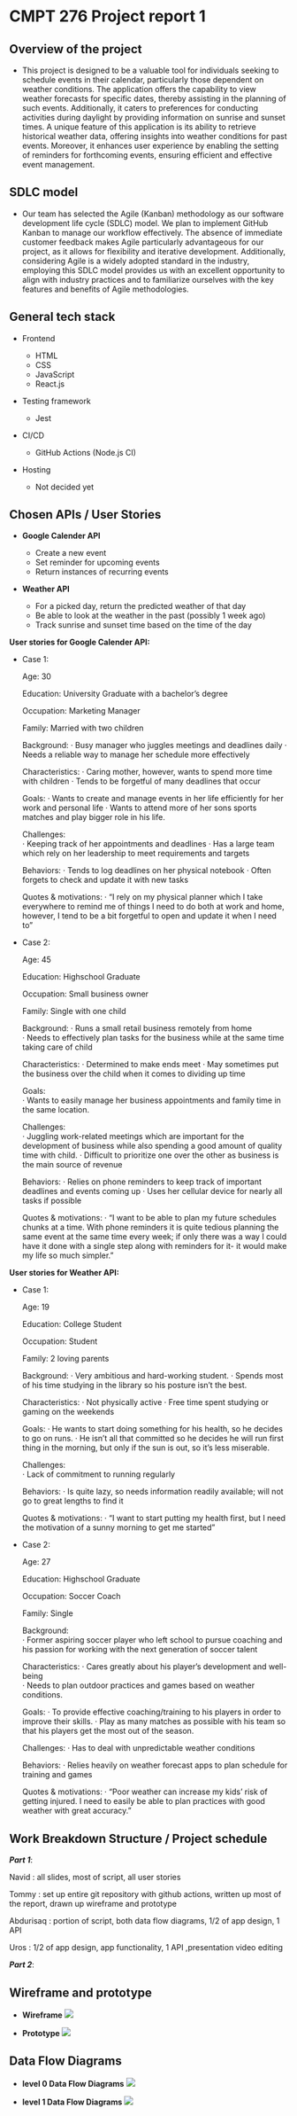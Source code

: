 # CMPT 276 Project report 1

## Overview of the project
- This project is designed to be a valuable tool for individuals seeking to schedule events in their calendar, particularly those dependent on weather conditions. The application offers the capability to view weather forecasts for specific dates, thereby assisting in the planning of such events. Additionally, it caters to preferences for conducting activities during daylight by providing information on sunrise and sunset times. A unique feature of this application is its ability to retrieve historical weather data, offering insights into weather conditions for past events. Moreover, it enhances user experience by enabling the setting of reminders for forthcoming events, ensuring efficient and effective event management.
## SDLC model
- Our team has selected the Agile (Kanban) methodology as our software development life cycle (SDLC) model. We plan to implement GitHub Kanban to manage our workflow effectively. The absence of immediate customer feedback makes Agile particularly advantageous for our project, as it allows for flexibility and iterative development. Additionally, considering Agile is a widely adopted standard in the industry, employing this SDLC model provides us with an excellent opportunity to align with industry practices and to familiarize ourselves with the key features and benefits of Agile methodologies.
## General tech stack
- Frontend
    - HTML
    - CSS
    - JavaScript
    - React.js

- Testing framework
    - Jest

- CI/CD
    - GitHub Actions (Node.js CI)

- Hosting
    - Not decided yet
## Chosen APIs / User Stories
- **Google Calender API**
    - Create a new event
    - Set reminder for upcoming events
    - Return instances of recurring events

- **Weather API**
    - For a picked day, return the predicted weather of that day
    - Be able to look at the weather in the past (possibly 1 week ago)
    - Track sunrise and sunset time based on the time of the day

**User stories for Google Calender API:**

- Case 1:

    Age: 30

    Education: University Graduate with a bachelor’s degree

    Occupation: Marketing Manager

    Family: Married with two children

    Background:
    ·       Busy manager who juggles meetings and deadlines daily
    ·       Needs a reliable way to manage her schedule more effectively

    Characteristics:
    ·       Caring mother, however, wants to spend more time with children
    ·       Tends to be forgetful of many deadlines that occur

    Goals: 
    ·       Wants to create and manage events in her life efficiently for her work and personal life
    ·       Wants to attend more of her sons sports matches and play bigger role in his life.

    Challenges:  
    ·       Keeping track of her appointments and deadlines
    ·       Has a large team which rely on her leadership to meet requirements and targets

    Behaviors:
    ·       Tends to log deadlines on her physical notebook
    ·       Often forgets to check and update it with new tasks

    Quotes & motivations:
    ·       “I rely on my physical planner which I take everywhere to remind me of things I need to do both at work and home, however, I tend to be a bit forgetful to open and update it when I need to”

- Case 2:

    Age: 45

    Education: Highschool Graduate

    Occupation: Small business owner

    Family: Single with one child

    Background:
    ·       Runs a small retail business remotely from home  
    ·       Needs to effectively plan tasks for the business while at the same time taking care of child

    Characteristics:
    ·       Determined to make ends meet
    ·       May sometimes put the business over the child when it comes to dividing up time

    Goals:    	
    ·       Wants to easily manage her business appointments and family time in the same location.

    Challenges:  
    ·       Juggling work-related meetings which are important for the development of business while also spending a good amount of quality time with child.
    ·       Difficult to prioritize one over the other as business is the main source of revenue

    Behaviors:
    ·   	Relies on phone reminders to keep track of important deadlines and events coming up
    ·   	Uses her cellular device for nearly all tasks if possible

    Quotes & motivations:
    ·       “I want to be able to plan my future schedules chunks at a time. With phone reminders it is quite tedious planning the same event at the same time every week; if only there was a way I could have it done with a single step along with reminders for it- it would make my life so much simpler.”

**User stories for Weather API:**

- Case 1:

    Age: 19

    Education: College Student 

    Occupation: Student

    Family: 2 loving parents

    Background:
    ·       Very ambitious and hard-working student.
    ·       Spends most of his time studying in the library so his posture isn’t the best. 

    Characteristics:
    ·       Not physically active
    ·       Free time spent studying or gaming on the weekends

    Goals: 
    ·       He wants to start doing something for his health, so he decides to go on runs.
    ·       He isn’t all that committed so he decides he will run first thing in the morning, but only if the
            sun is out, so it’s less miserable.

    Challenges:  
    ·       Lack of commitment to running regularly

    Behaviors:
    ·       Is quite lazy, so needs information readily available; will not go to great lengths to find it

    Quotes & motivations:
    ·       “I want to start putting my health first, but I need the motivation of a sunny morning to get me started” 

- Case 2: 

    Age: 27

    Education:  Highschool Graduate

    Occupation: Soccer Coach

    Family: Single

    Background:  
    ·       Former aspiring soccer player who left school to pursue coaching and his passion for working with the next generation of soccer talent

    Characteristics:
    ·   	Cares greatly about his player’s development and well-being  
    ·   	Needs to plan outdoor practices and games based on weather conditions.

    Goals:
    ·   	To provide effective coaching/training to his players in order to improve their skills.
    ·   	Play as many matches as possible with his team so that his players get the most out of the season.

    Challenges:
    ·   	Has to deal with unpredictable weather conditions

    Behaviors:
    ·   	Relies heavily on weather forecast apps to plan schedule for training and games
    
    Quotes & motivations:
    ·       “Poor weather can increase my kids’ risk of getting injured. I need to easily be able to plan practices with good weather with great accuracy.”

## Work Breakdown Structure / Project schedule

___Part 1___:

Navid :
    all slides, most of script, all user stories
    
Tommy :
    set up entire git repository with github actions, written up most of the report, drawn up wireframe and prototype

Abdurisaq :
    portion of script, both data flow diagrams, 1/2 of app design, 1 API

Uros :
     1/2 of app design, app functionality, 1 API ,presentation video editing

___Part 2___:



## Wireframe and prototype
- **Wireframe** 
![](photo/wireframe.jpg)

- **Prototype**
![](photo/prototype.jpg)

## Data Flow Diagrams 
- **level 0 Data Flow Diagrams**
![](photo/Level0DFD.png)

- **level 1 Data Flow Diagrams**
![](photo/Level1DFD.png)